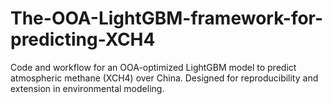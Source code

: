 # The-OOA-LightGBM-framework-for-predicting-XCH4
Code and workflow for an OOA-optimized LightGBM model to predict atmospheric methane (XCH4) over China. Designed for reproducibility and extension in environmental modeling.
